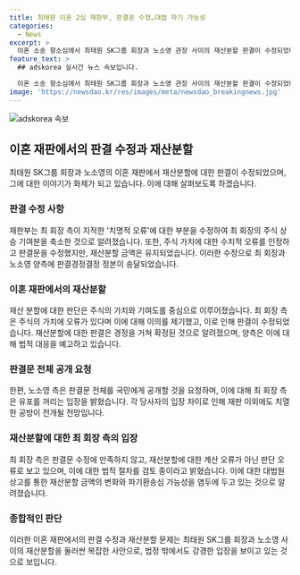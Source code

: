 ```yaml
---
title: 최태원 이혼 2심 재판부, 판결문 수정…대법 파기 가능성
categories:
  - News
excerpt: >
  이혼 소송 항소심에서 최태원 SK그룹 회장과 노소영 관장 사이의 재산분할 판결이 수정되었다. 최 회장 측은 판결문의 오류를 지적하며 법적 대응을 예고했고, 노 관장 측은 이에 대해 결론에 영향을 미치지 않는다고 주장했다. 재판부는 주식 가치 계산 오류를 인정하고 판결문을 수정했지만, 재산분할 금액은 동일하게 유지되었다. 양측은 법정 밖에서 치열한 대립을 이어가고 있으며, 최 회장 측은 판결의 판단 오류라며 법적 대응을 준비 중이다. (단어수: 150)
feature_text: >
  ## adskorea 실시간 뉴스 속보입니다.

  이혼 소송 항소심에서 최태원 SK그룹 회장과 노소영 관장 사이의 재산분할 판결이 수정되었다. 최 회장 측은 판결문의 오류를 지적하며 법적 대응을 예고했고, 노 관장 측은 이에 대해 결론에 영향을 미치지 않는다고 주장했다. 재판부는 주식 가치 계산 오류를 인정하고 판결문을 수정했지만, 재산분할 금액은 동일하게 유지되었다. 양측은 법정 밖에서 치열한 대립을 이어가고 있으며, 최 회장 측은 판결의 판단 오류라며 법적 대응을 준비 중이다. (단어수: 150)
image: 'https://newsdao.kr/res/images/meta/newsdao_breakingnews.jpg'
---
```


<p><img src="https://newsdao.kr/res/images/meta/newsdao_breakingnews.jpg" alt="adskorea 속보" /></p>

<h2 data-ke-size="size26">이혼 재판에서의 판결 수정과 재산분할</h2>

<p data-ke-size="size16">최태원 SK그룹 회장과 노소영의 이혼 재판에서 재산분할에 대한 판결이 수정되었으며, 그에 대한 이야기가 화제가 되고 있습니다. 이에 대해 살펴보도록 하겠습니다.</p>

<h3>판결 수정 사항</h3>

<p data-ke-size="size16">재판부는 최 회장 측이 지적한 '치명적 오류'에 대한 부분을 수정하여 최 회장의 주식 상승 기여분을 축소한 것으로 알려졌습니다. 또한, 주식 가치에 대한 수치적 오류를 인정하고 판결문을 수정했지만, 재산분할 금액은 유지되었습니다. 이러한 수정으로 최 회장과 노소영 양측에 판결경정결정 정본이 송달되었습니다.</p>

<h3>이혼 재판에서의 재산분할</h3>

<p data-ke-size="size16">재산 분할에 대한 판단은 주식의 가치와 기여도를 중심으로 이루어졌습니다. 최 회장 측은 주식의 가치에 오류가 있다며 이에 대해 이의를 제기했고, 이로 인해 판결이 수정되었습니다. 재산분할에 대한 판결은 경정을 거쳐 확정된 것으로 알려졌으며, 양측은 이에 대해 법적 대응을 예고하고 있습니다.</p>

<h3>판결문 전체 공개 요청</h3>

<p data-ke-size="size16">한편, 노소영 측은 판결문 전체를 국민에게 공개할 것을 요청하며, 이에 대해 최 회장 측은 유포를 꺼리는 입장을 밝혔습니다. 각 당사자의 입장 차이로 인해 재판 이외에도 치열한 공방이 전개될 전망입니다.</p>

<h3>재산분할에 대한 최 회장 측의 입장</h3>

<p data-ke-size="size16">최 회장 측은 판결문 수정에 만족하지 않고, 재산분할에 대한 계산 오류가 아닌 판단 오류로 보고 있으며, 이에 대한 법적 절차를 검토 중이라고 밝혔습니다. 이에 대한 대법원 상고를 통한 재산분할 금액의 변화와 파기환송심 가능성을 염두에 두고 있는 것으로 알려졌습니다.</p>

<h3>종합적인 판단</h3>

<p data-ke-size="size16">이러한 이혼 재판에서의 판결 수정과 재산분할 문제는 최태원 SK그룹 회장과 노소영 사이의 재산분할을 둘러싼 복잡한 사안으로, 법정 밖에서도 강경한 입장을 보이고 있는 것으로 보입니다.</p>

